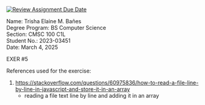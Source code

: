 [![Review Assignment Due Date](https://classroom.github.com/assets/deadline-readme-button-22041afd0340ce965d47ae6ef1cefeee28c7c493a6346c4f15d667ab976d596c.svg)](https://classroom.github.com/a/fO1z5voz)

Name: Trisha Elaine M. Bañes\
Degree Program: BS Computer Science\
Section: CMSC 100 C1L\
Student No.: 2023-03451\
Date: March 4, 2025

EXER #5

References used for the exercise:
1. https://stackoverflow.com/questions/60975836/how-to-read-a-file-line-by-line-in-javascript-and-store-it-in-an-array
    - reading a file text line by line and adding it in an array